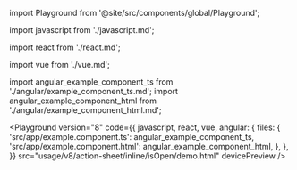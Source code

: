 import Playground from '@site/src/components/global/Playground';

import javascript from './javascript.md';

import react from './react.md';

import vue from './vue.md';

import angular_example_component_ts from './angular/example_component_ts.md';
import angular_example_component_html from './angular/example_component_html.md';

<Playground
  version="8"
  code={{
    javascript,
    react,
    vue,
    angular: {
      files: {
        'src/app/example.component.ts': angular_example_component_ts,
        'src/app/example.component.html': angular_example_component_html,
      },
    },
  }}
  src="usage/v8/action-sheet/inline/isOpen/demo.html"
  devicePreview
/>
